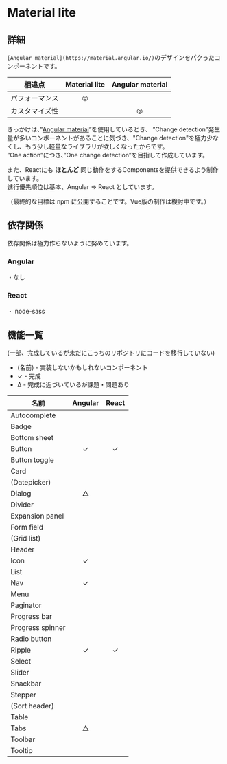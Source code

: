 # Material lite


## 詳細

`[Angular material](https://material.angular.io/)`のデザインをパクったコンポーネントです。
<br>

| 相違点 | Material lite | Angular material |
| :-: | :-: | :-: |
| パフォーマンス | ◎ |   |
| カスタマイズ性 |    | ◎ |

きっかけは、”[Angular material](https://material.angular.io/)”を使用しているとき、
”Change detection”発生量が多いコンポーネントがあることに気づき、"Change detection"を極力少なくし、もう少し軽量なライブラリが欲しくなったからです。<br>
”One action”につき、”One change detection”を目指して作成しています。

また、Reactにも **ほとんど** 同じ動作をするComponentsを提供できるよう制作しています。<br>
進行優先順位は基本、Angular => React としています。 

（最終的な目標は npm に公開することです。Vue版の制作は検討中です。）



## 依存関係

依存関係は極力作らないように努めています。

### Angular
・なし

### React
・ node-sass


## 機能一覧

(一部、完成しているが未だにこっちのリポジトリにコードを移行していない)

- (名前) - 実装しないかもしれないコンポーネント
- ✓ - 完成
- Δ - 完成に近づいているが課題・問題あり

| 名前 | Angular | React |
| --- | :-: | :-: |
| Autocomplete     |   |   |
| Badge            |   |   |
| Bottom sheet     |   |   |
| Button           | ✓ | ✓ |
| Button toggle    |   |   |
| Card             |   |   |
| (Datepicker)     |   |   |
| Dialog           | △ |   |
| Divider          |   |   |
| Expansion panel  |   |   |
| Form field       |   |   |
| (Grid list)      |   |   |
| Header           |   |   |
| Icon             | ✓ |   |
| List             |   |   |
| Nav              | ✓ |   |
| Menu             |   |   |
| Paginator        |   |   |
| Progress bar     |   |   |
| Progress spinner |   |   |
| Radio button     |   |   |
| Ripple           | ✓ | ✓ |
| Select           |   |   |
| Slider           |   |   |
| Snackbar         |   |   |
| Stepper          |   |   |
| (Sort header)    |   |   |
| Table            |   |   |
| Tabs             | △ |   |
| Toolbar          |   |   |
| Tooltip          |   |   |
